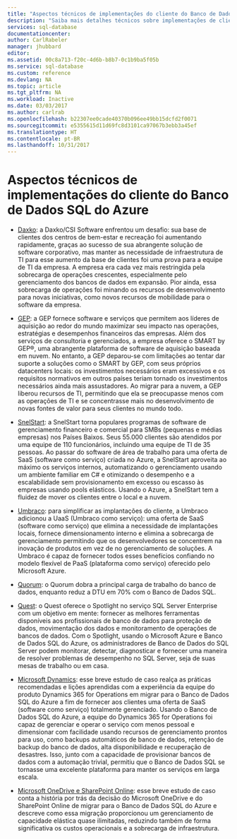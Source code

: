 ```yaml
---
title: "Aspectos técnicos de implementações do cliente do Banco de Dados SQL do Azure | Microsoft Docs"
description: "Saiba mais detalhes técnicos sobre implementações de cliente do Banco de Dados SQL do Azure para solucionar problemas de negócios"
services: sql-database
documentationcenter: 
author: CarlRabeler
manager: jhubbard
editor: 
ms.assetid: 00c8a713-f20c-4d6b-b8b7-0c1b9ba5f05b
ms.service: sql-database
ms.custom: reference
ms.devlang: NA
ms.topic: article
ms.tgt_pltfrm: NA
ms.workload: Inactive
ms.date: 03/03/2017
ms.author: carlrab
ms.openlocfilehash: b22307ee0cade40370b096ee49bb15dcfd2f0071
ms.sourcegitcommit: e5355615d11d69fc8d3101ca97067b3ebb3a45ef
ms.translationtype: HT
ms.contentlocale: pt-BR
ms.lasthandoff: 10/31/2017
---
```

# <a name="azure-sql-database-customer-implementation-technical-studies"></a>Aspectos técnicos de implementações do cliente do Banco de Dados SQL do Azure

- [Daxko](sql-database-implementation-daxko.md): a Daxko/CSI Software enfrentou um desafio: sua base de clientes dos centros de bem-estar e recreação foi aumentando rapidamente, graças ao sucesso de sua abrangente solução de software corporativo, mas manter as necessidade de infraestrutura de TI para esse aumento da base de clientes foi uma prova para a equipe de TI da empresa. A empresa era cada vez mais restringida pela sobrecarga de operações crescentes, especialmente pelo gerenciamento dos bancos de dados em expansão. Pior ainda, essa sobrecarga de operações foi minando os recursos de desenvolvimento para novas iniciativas, como novos recursos de mobilidade para o software da empresa.

- [GEP](sql-database-implementation-gep.md): a GEP fornece software e serviços que permitem aos líderes de aquisição ao redor do mundo maximizar seu impacto nas operações, estratégias e desempenhos financeiros das empresas. Além dos serviços de consultoria e gerenciados, a empresa oferece o SMART by GEP®, uma abrangente plataforma de software de aquisição baseada em nuvem. No entanto, a GEP deparou-se com limitações ao tentar dar suporte a soluções como o SMART by GEP, com seus próprios datacenters locais: os investimentos necessários eram excessivos e os requisitos normativos em outros países teriam tornado os investimentos necessários ainda mais assustadores. Ao migrar para a nuvem, a GEP liberou recursos de TI, permitindo que ela se preocupasse menos com as operações de TI e se concentrasse mais no desenvolvimento de novas fontes de valor para seus clientes no mundo todo.

- [SnelStart](sql-database-implementation-snelstart.md): a SnelStart torna populares programas de software de gerenciamento financeiro e comercial para SMBs (pequenas e médias empresas) nos Países Baixos. Seus 55.000 clientes são atendidos por uma equipe de 110 funcionários, incluindo uma equipe de TI de 35 pessoas. Ao passar do software de área de trabalho para uma oferta de SaaS (software como serviço) criada no Azure, a SnelStart aproveita ao máximo os serviços internos, automatizando o gerenciamento usando um ambiente familiar em C# e otimizando o desempenho e a escalabilidade sem provisionamento em excesso ou escasso às empresas usando pools elásticos. Usando o Azure, a SnelStart tem a fluidez de mover os clientes entre o local e a nuvem.

- [Umbraco](sql-database-implementation-umbraco.md): para simplificar as implantações do cliente, a Umbraco adicionou a UaaS (Umbraco como serviço): uma oferta de SaaS (software como serviço) que elimina a necessidade de implantações locais, fornece dimensionamento interno e elimina a sobrecarga de gerenciamento permitindo que os desenvolvedores se concentrem na inovação de produtos em vez de no gerenciamento de soluções. A Umbraco é capaz de fornecer todos esses benefícios confiando no modelo flexível de PaaS (plataforma como serviço) oferecido pelo Microsoft Azure.

- [Quorum](https://customers.microsoft.com/story/quorum-doubles-key-databases-workload-while-lowering-dtu-with-sql-database): o Quorum dobra a principal carga de trabalho do banco de dados, enquanto reduz a DTU em 70% com o Banco de Dados SQL.

- [Quest](https://customers.microsoft.com/en-US/story/quest): o Quest oferece o Spotlight no serviço SQL Server Enterprise com um objetivo em mente: fornecer as melhores ferramentas disponíveis aos profissionais de banco de dados para proteção de dados, movimentação dos dados e monitoramento de operações de bancos de dados. Com o Spotlight, usando o Microsoft Azure e Banco de Dados SQL do Azure, os administradores de Banco de Dados do SQL Server podem monitorar, detectar, diagnosticar e fornecer uma maneira de resolver problemas de desempenho no SQL Server, seja de suas mesas de trabalho ou em casa.

- [Microsoft Dynamics](https://customers.microsoft.com/story/dynamics365operationsproductteam): esse breve estudo de caso realça as práticas recomendadas e lições aprendidas com a experiência da equipe do produto Dynamics 365 for Operations em migrar para o Banco de Dados SQL do Azure a fim de fornecer aos clientes uma oferta de SaaS (software como serviço) totalmente gerenciado. Usando o Banco de Dados SQL do Azure, a equipe do Dynamics 365 for Operations foi capaz de gerenciar e operar o serviço com menos pessoal e dimensionar com facilidade usando recursos de gerenciamento prontos para uso, como backups automáticos de banco de dados, retenção de backup do banco de dados, alta disponibilidade e recuperação de desastres. Isso, junto com a capacidade de provisionar bancos de dados com a automação trivial, permitiu que o Banco de Dados SQL se tornasse uma excelente plataforma para manter os serviços em larga escala.

- [Microsoft OneDrive e SharePoint Online](https://customers.microsoft.com/story/microsoft-azure-sql-database-dicrete-manufacturing-united-states): esse breve estudo de caso conta a história por trás da decisão do Microsoft OneDrive e do SharePoint Online de migrar para o Banco de Dados SQL do Azure e descreve como essa migração proporcionou um gerenciamento de capacidade elástica quase ilimitadas, reduzindo também de forma significativa os custos operacionais e a sobrecarga de infraestrutura.
